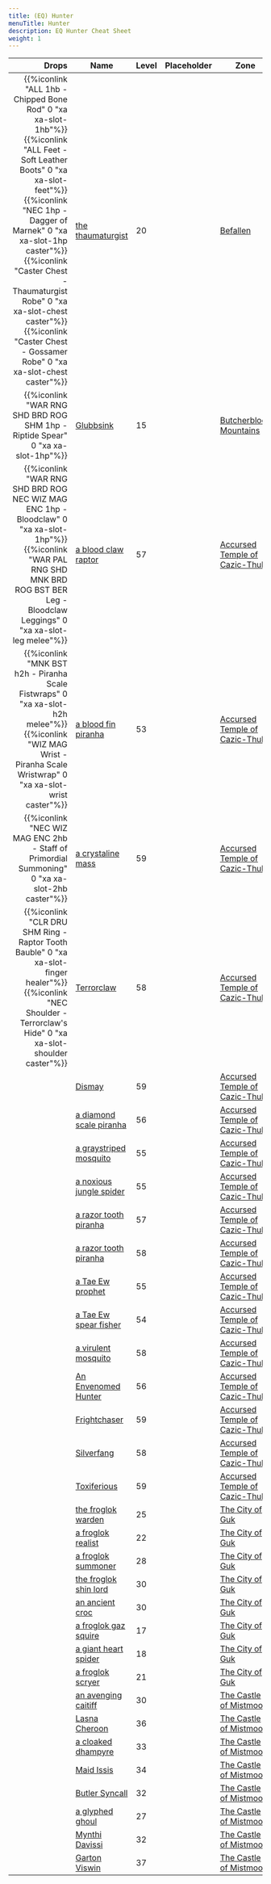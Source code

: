```yaml
---
title: (EQ) Hunter
menuTitle: Hunter
description: EQ Hunter Cheat Sheet
weight: 1
---
```


Drops|Name|Level|Placeholder|Zone
---:|---|---|---|---
|{{%iconlink "ALL 1hb - Chipped Bone Rod" 0 "xa xa-slot-1hb"%}} {{%iconlink "ALL Feet - Soft Leather Boots" 0 "xa xa-slot-feet"%}} {{%iconlink "NEC 1hp - Dagger of Marnek" 0 "xa xa-slot-1hp caster"%}} {{%iconlink "Caster Chest - Thaumaturgist Robe" 0 "xa xa-slot-chest caster"%}}{{%iconlink "Caster Chest - Gossamer Robe" 0 "xa xa-slot-chest caster"%}}|[the thaumaturgist](the_thaumaturgist)|20||[Befallen](/en/eq/exploration/befallen)
|{{%iconlink "WAR RNG SHD BRD ROG SHM 1hp - Riptide Spear" 0 "xa xa-slot-1hp"%}}|[Glubbsink](glubbsink)|15||[Butcherblock Mountains](/en/eq/exploration/butcherblock_mountains)
|{{%iconlink "WAR RNG SHD BRD ROG NEC WIZ MAG ENC 1hp - Bloodclaw" 0 "xa xa-slot-1hp"%}} {{%iconlink "WAR PAL RNG SHD MNK BRD ROG BST BER Leg - Bloodclaw Leggings" 0 "xa xa-slot-leg melee"%}}|[a blood claw raptor](a_blood_claw_raptor)|57||[Accursed Temple of Cazic-Thule](/en/eq/exploration/accursed_temple_of_cazicthule)
|{{%iconlink "MNK BST h2h - Piranha Scale Fistwraps" 0 "xa xa-slot-h2h melee"%}} {{%iconlink "WIZ MAG Wrist - Piranha Scale Wristwrap" 0 "xa xa-slot-wrist caster"%}}|[a blood fin piranha](a_blood_fin_piranha)|53||[Accursed Temple of Cazic-Thule](/en/eq/exploration/accursed_temple_of_cazicthule)
|{{%iconlink "NEC WIZ MAG ENC 2hb - Staff of Primordial Summoning" 0 "xa xa-slot-2hb caster"%}}|[a crystaline mass](a_crystaline_mass)|59||[Accursed Temple of Cazic-Thule](/en/eq/exploration/accursed_temple_of_cazicthule)
|{{%iconlink "CLR DRU SHM Ring - Raptor Tooth Bauble" 0 "xa xa-slot-finger healer"%}} {{%iconlink "NEC Shoulder - Terrorclaw's Hide" 0 "xa xa-slot-shoulder caster"%}}|[Terrorclaw](terrorclaw)|58||[Accursed Temple of Cazic-Thule](/en/eq/exploration/accursed_temple_of_cazicthule)
||[Dismay](dismay)|59||[Accursed Temple of Cazic-Thule](/en/eq/exploration/accursed_temple_of_cazicthule)
||[a diamond scale piranha](a_diamond_scale_piranha)|56||[Accursed Temple of Cazic-Thule](/en/eq/exploration/accursed_temple_of_cazicthule)
||[a graystriped mosquito](a_graystriped_mosquito)|55||[Accursed Temple of Cazic-Thule](/en/eq/exploration/accursed_temple_of_cazicthule)
||[a noxious jungle spider](a_noxious_jungle_spider)|55||[Accursed Temple of Cazic-Thule](/en/eq/exploration/accursed_temple_of_cazicthule)
||[a razor tooth piranha](a_razor_tooth_piranha)|57||[Accursed Temple of Cazic-Thule](/en/eq/exploration/accursed_temple_of_cazicthule)
||[a razor tooth piranha](a_razor_tooth_piranha)|58||[Accursed Temple of Cazic-Thule](/en/eq/exploration/accursed_temple_of_cazicthule)
||[a Tae Ew prophet](a_tae_ew_prophet)|55||[Accursed Temple of Cazic-Thule](/en/eq/exploration/accursed_temple_of_cazicthule)
||[a Tae Ew spear fisher](a_tae_ew_spear_fisher)|54||[Accursed Temple of Cazic-Thule](/en/eq/exploration/accursed_temple_of_cazicthule)
||[a virulent mosquito](a_virulent_mosquito)|58||[Accursed Temple of Cazic-Thule](/en/eq/exploration/accursed_temple_of_cazicthule)
||[An Envenomed Hunter](an_envenomed_hunter)|56||[Accursed Temple of Cazic-Thule](/en/eq/exploration/accursed_temple_of_cazicthule)
||[Frightchaser](frightchaser)|59||[Accursed Temple of Cazic-Thule](/en/eq/exploration/accursed_temple_of_cazicthule)
||[Silverfang](silverfang)|58||[Accursed Temple of Cazic-Thule](/en/eq/exploration/accursed_temple_of_cazicthule)
||[Toxiferious](toxiferious)|59||[Accursed Temple of Cazic-Thule](/en/eq/exploration/accursed_temple_of_cazicthule)
||[the froglok warden](the_froglok_warden)|25||[The City of Guk](/en/eq/exploration/the_city_of_guk)
||[a froglok realist](a_froglok_realist)|22||[The City of Guk](/en/eq/exploration/the_city_of_guk)
||[a froglok summoner](a_froglok_summoner)|28||[The City of Guk](/en/eq/exploration/the_city_of_guk)
||[the froglok shin lord](the_froglok_shin_lord)|30||[The City of Guk](/en/eq/exploration/the_city_of_guk)
||[an ancient croc](an_ancient_croc)|30||[The City of Guk](/en/eq/exploration/the_city_of_guk)
||[a froglok gaz squire](a_froglok_gaz_squire)|17||[The City of Guk](/en/eq/exploration/the_city_of_guk)
||[a giant heart spider](a_giant_heart_spider)|18||[The City of Guk](/en/eq/exploration/the_city_of_guk)
||[a froglok scryer](a_froglok_scryer)|21||[The City of Guk](/en/eq/exploration/the_city_of_guk)
||[an avenging caitiff](an_avenging_caitiff)|30||[The Castle of Mistmoore](/en/eq/exploration/the_castle_of_mistmoore)
||[Lasna Cheroon](lasna_cheroon)|36||[The Castle of Mistmoore](/en/eq/exploration/the_castle_of_mistmoore)
||[a cloaked dhampyre](a_cloaked_dhampyre)|33||[The Castle of Mistmoore](/en/eq/exploration/the_castle_of_mistmoore)
||[Maid Issis](maid_issis)|34||[The Castle of Mistmoore](/en/eq/exploration/the_castle_of_mistmoore)
||[Butler Syncall](butler_syncall)|32||[The Castle of Mistmoore](/en/eq/exploration/the_castle_of_mistmoore)
||[a glyphed ghoul](a_glyphed_ghoul)|27||[The Castle of Mistmoore](/en/eq/exploration/the_castle_of_mistmoore)
||[Mynthi Davissi](mynthi_davissi)|32||[The Castle of Mistmoore](/en/eq/exploration/the_castle_of_mistmoore)
||[Garton Viswin](garton_viswin)|37||[The Castle of Mistmoore](/en/eq/exploration/the_castle_of_mistmoore)
